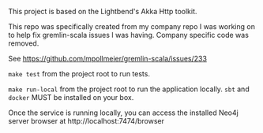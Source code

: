 This project is based on the Lightbend's Akka Http toolkit.

This repo was specifically created from my company repo I was working on to help fix gremlin-scala issues I was having. Company specific code was removed.

See https://github.com/mpollmeier/gremlin-scala/issues/233

`make test` from the project root to run tests.

`make run-local` from the project root to run the application locally. `sbt` and `docker` MUST be installed on your box.

Once the service is running locally, you can access the installed Neo4j server browser at http://localhost:7474/browser

